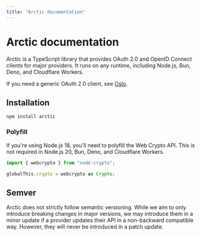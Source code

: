 ```yaml
---
title: "Arctic documentation"
---
```


# Arctic documentation

Arctic is a TypeScript library that provides OAuth 2.0 and OpenID Connect clients for major providers. It runs on any runtime, including Node.js, Bun, Deno, and Cloudflare Workers.

If you need a generic OAuth 2.0 client, see [Oslo](https://oslo.js.org).

## Installation

```
npm install arctic
```

### Polyfill

If you're using Node.js 18, you'll need to polyfill the Web Crypto API. This is not required in Node.js 20, Bun, Deno, and Cloudflare Workers.

```ts
import { webcrypto } from "node:crypto";

globalThis.crypto = webcrypto as Crypto;
```

## Semver

Arctic does not strictly follow semantic versioning. While we aim to only introduce breaking changes in major versions, we may introduce them in a minor update if a provider updates their API in a non-backward compatible way. However, they will never be introduced in a patch update.
